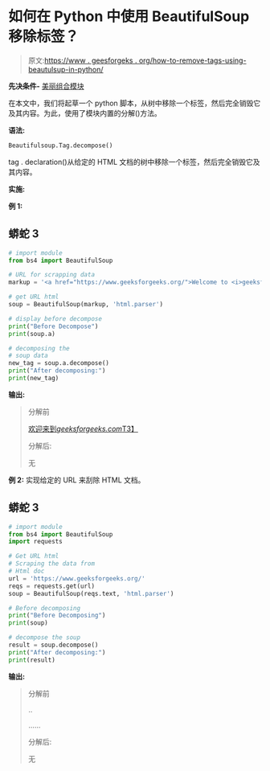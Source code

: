 # 如何在 Python 中使用 BeautifulSoup 移除标签？

> 原文:[https://www . geesforgeks . org/how-to-remove-tags-using-beautulsup-in-python/](https://www.geeksforgeeks.org/how-to-remove-tags-using-beautifulsoup-in-python/)

**先决条件-** [美丽组合模块](https://www.geeksforgeeks.org/implementing-web-scraping-python-beautiful-soup/)

在本文中，我们将起草一个 python 脚本，从树中移除一个标签，然后完全销毁它及其内容。为此，使用了模块内置的分解()方法。

**语法:**

```py
Beautifulsoup.Tag.decompose()

```

tag . declaration()从给定的 HTML 文档的树中移除一个标签，然后完全销毁它及其内容。

**实施:**

**例 1:**

## 蟒蛇 3

```py
# import module
from bs4 import BeautifulSoup

# URL for scrapping data 
markup = '<a href="https://www.geeksforgeeks.org/">Welcome to <i>geeksforgeeks.com</i></a>'

# get URL html 
soup = BeautifulSoup(markup, 'html.parser')

# display before decompose
print("Before Decompose")
print(soup.a)

# decomposing the
# soup data
new_tag = soup.a.decompose()
print("After decomposing:")
print(new_tag)
```

**输出:**

> 分解前
> 
> [欢迎来到*geeksforgeeks.com*T3】](”https://www.geeksforgeeks.org/”)
> 
> 分解后:
> 
> 无

**例 2:** 实现给定的 URL 来刮除 HTML 文档。

## 蟒蛇 3

```py
# import module
from bs4 import BeautifulSoup
import requests

# Get URL html
# Scraping the data from
# Html doc
url = 'https://www.geeksforgeeks.org/'
reqs = requests.get(url)
soup = BeautifulSoup(reqs.text, 'html.parser')

# Before decomposing
print("Before Decomposing")
print(soup)

# decompose the soup
result = soup.decompose()
print("After decomposing:")
print(result)
```

**输出:**

> 分解前
> 
> ..
> 
> ……
> 
> 分解后:
> 
> 无